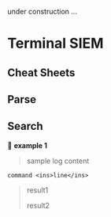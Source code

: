 under construction ...

# **Terminal SIEM**

## **Cheat Sheets**

## Parse

## Search
:pushpin: **example 1**

> sample log content
``` 
command <ins>line</ins>
```
> result1
>
> result2

